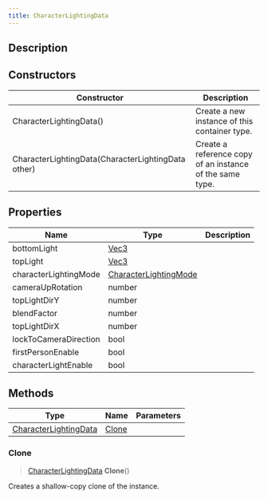 ```yaml
---
title: CharacterLightingData
---
```

## Description

## Constructors

| Constructor                                        | Description                                              |
| -------------------------------------------------- | -------------------------------------------------------- |
| CharacterLightingData()                            | Create a new instance of this container type.            |
| CharacterLightingData(CharacterLightingData other) | Create a reference copy of an instance of the same type. |

## Properties

| Name                  | Type                                                               | Description |
| --------------------- | ------------------------------------------------------------------ | ----------- |
| bottomLight           | [Vec3](/vext/ref/shared/class/Vec3)                                  |             |
| topLight              | [Vec3](/vext/ref/shared/class/Vec3)                                  |             |
| characterLightingMode | [CharacterLightingMode](/vext/ref/fb/characterlightingmode) |             |
| cameraUpRotation      | number                                                             |             |
| topLightDirY          | number                                                             |             |
| blendFactor           | number                                                             |             |
| topLightDirX          | number                                                             |             |
| lockToCameraDirection | bool                                                               |             |
| firstPersonEnable     | bool                                                               |             |
| characterLightEnable  | bool                                                               |             |

## Methods

| Type                                                                | Name            | Parameters |
| ------------------------------------------------------------------- | --------------- | ---------- |
| [CharacterLightingData](/vext/ref/cls/clt/characterlightingdata) | [Clone](#clone) |            |

### Clone

> [CharacterLightingData](/vext/ref/cls/clt/characterlightingdata) **Clone**()

Creates a shallow-copy clone of the instance.
